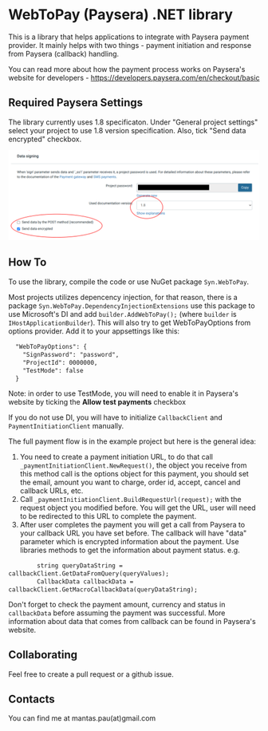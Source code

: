 # WebToPay (Paysera) .NET library
This is a library that helps applications to integrate with Paysera payment provider. It mainly helps with two things - payment initiation and response from Paysera (callback) handling.

You can read more about how the payment process works on Paysera's website for developers - https://developers.paysera.com/en/checkout/basic


## Required Paysera Settings
The library currently uses 1.8 specificaton. Under "General project settings" select your project to use 1.8 version specification. Also, tick "Send data encrypted" checkbox.

![screenshot](docs/paysera_ss.png)

## How To

To use the library, compile the code or use NuGet package `Syn.WebToPay`.

Most projects utilizes depencency injection, for that reason, there is a package `Syn.WebToPay.DependencyInjectionExtensions` use this package to use Microsoft's DI and add `builder.AddWebToPay();` (where `builder` is `IHostApplicationBuilder`). This will also try to get WebToPayOptions from options provider. Add it to your appsettings like this:
```
  "WebToPayOptions": {
    "SignPassword": "password",
    "ProjectId": 0000000,
    "TestMode": false
  }
```
Note: in order to use TestMode, you will need to enable it in Paysera's website by ticking the **Allow test payments** checkbox

If you do not use DI, you will have to initialize `CallbackClient` and `PaymentInitiationClient` manually.

The full payment flow is in the example project but here is the general idea:
1. You need to create a payment initiation URL, to do that call `_paymentInitiationClient.NewRequest()`, the object you receive from this method call is the options object for this payment, you should set the email, amount you want to charge, order id, accept, cancel and callback URLs, etc. 
2. Call `_paymentInitiationClient.BuildRequestUrl(request);` with the request object you modified before. You will get the URL, user will need to be redirected to this URL to complete the payment.
3. After user completes the payment you will get a call from Paysera to your callback URL you have set before. The callback will have "data" parameter which is encrypted information about the payment. Use libraries methods to get the information about payment status. e.g.
```
        string queryDataString = callbackClient.GetDataFromQuery(queryValues);
        CallbackData callbackData = callbackClient.GetMacroCallbackData(queryDataString);
``` 
Don't forget to check the payment amount, currency and status in `callbackData` before assuming the payment was successful. More information about data that comes from callback can be found in Paysera's website.

## Collaborating
Feel free to create a pull request or a github issue.

## Contacts
You can find me at mantas.pau(at)gmail.com
